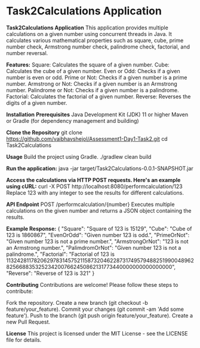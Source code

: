 # Task2Calculations Application
**Task2Calculations Application**
This application provides multiple calculations on a given number using concurrent threads in Java. It calculates various mathematical properties such as square, cube, prime number check, Armstrong number check, palindrome check, factorial, and number reversal.

**Features:**
Square: Calculates the square of a given number.
Cube: Calculates the cube of a given number.
Even or Odd: Checks if a given number is even or odd.
Prime or Not: Checks if a given number is a prime number.
Armstrong or Not: Checks if a given number is an Armstrong number.
Palindrome or Not: Checks if a given number is a palindrome.
Factorial: Calculates the factorial of a given number.
Reverse: Reverses the digits of a given number.

**Installation**
**Prerequisites**
Java Development Kit (JDK) 11 or higher
Maven or Gradle (for dependency management and building)

**Clone the Repository**
git clone https://github.com/vaibhavshejol/Assessment1-Day1-Task2.git
cd Task2Calculations

**Usage**
Build the project using Gradle.
./gradlew clean build

**Run the application:**
java -jar target/Task2Calculations-0.0.1-SNAPSHOT.jar

**Access the calculations via HTTP POST requests. Here's an example using cURL:**
curl -X POST http://localhost:8080/performcalculation/123
Replace 123 with any integer to see the results for different calculations.

**API Endpoint**
POST /performcalculation/{number}
Executes multiple calculations on the given number and returns a JSON object containing the results.

**Example Response:**
{
  "Square": "Square of 123 is 15129",
  "Cube": "Cube of 123 is 1860867",
  "EvenOrOdd": "Given number 123 is odd.",
  "PrimeOrNot": "Given number 123 is not a prime number.",
  "ArmstrongOrNot": "123 is not an Armstrong number.",
  "PalimdromOrNot": "Given number 123 is not a palindrome.",
  "Factorial": "Factorial of 123 is 113242811782062978314575211587320462287317495794882519900489628256688353252342007662450862131773440000000000000000",
  "Reverse": "Reverse of 123 is 321"
}

**Contributing**
Contributions are welcome! Please follow these steps to contribute:

Fork the repository.
Create a new branch (git checkout -b feature/your_feature).
Commit your changes (git commit -am 'Add some feature').
Push to the branch (git push origin feature/your_feature).
Create a new Pull Request.

**License**
This project is licensed under the MIT License - see the LICENSE file for details.

